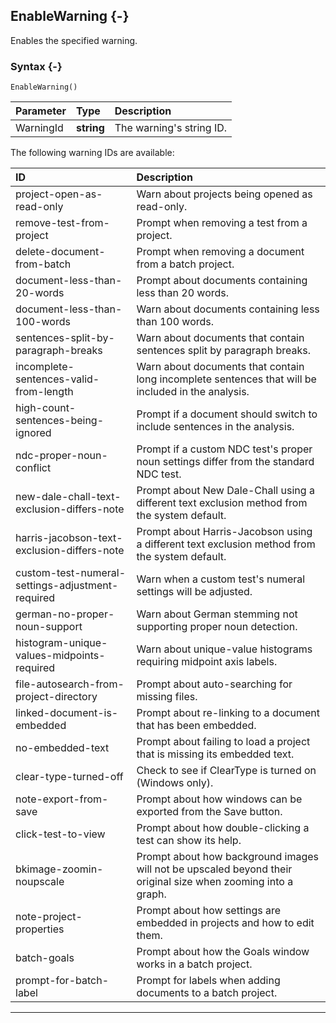 ## EnableWarning {-}

Enables the specified warning.

### Syntax {-}

```{sql}
EnableWarning()
```

**Parameter** | **Type** | **Description**
| :-- | :-- | :-- |
WarningId | **string** | The warning's string ID.

The following warning IDs are available:

**ID** | **Description**
| :-- | :-- |
project-open-as-read-only  |  Warn about projects being opened as read-only.
remove-test-from-project  |  Prompt when removing a test from a project.
delete-document-from-batch  |  Prompt when removing a document from a batch project.
document-less-than-20-words |  Prompt about documents containing less than 20 words.
document-less-than-100-words  | Warn about documents containing less than 100 words.
sentences-split-by-paragraph-breaks  |  Warn about documents that contain sentences split by paragraph breaks.
incomplete-sentences-valid-from-length  |  Warn about documents that contain long incomplete sentences that will be included in the analysis.
high-count-sentences-being-ignored  |  Prompt if a document should switch to include sentences in the analysis.
ndc-proper-noun-conflict  |  Prompt if a custom NDC test's proper noun settings differ from the standard NDC test.
new-dale-chall-text-exclusion-differs-note  |  Prompt about New Dale-Chall using a different text exclusion method from the system default.
harris-jacobson-text-exclusion-differs-note  |  Prompt about Harris-Jacobson using a different text exclusion method from the system default.
custom-test-numeral-settings-adjustment-required  |  Warn when a custom test's numeral settings will be adjusted.
german-no-proper-noun-support  |  Warn about German stemming not supporting proper noun detection.
histogram-unique-values-midpoints-required  |  Warn about unique-value histograms requiring midpoint axis labels.
file-autosearch-from-project-directory  |  Prompt about auto-searching for missing files.
linked-document-is-embedded  |  Prompt about re-linking to a document that has been embedded.
no-embedded-text  | Prompt about failing to load a project that is missing its embedded text.
clear-type-turned-off  |  Check to see if ClearType is turned on (Windows only).
note-export-from-save  |  Prompt about how windows can be exported from the Save button.
click-test-to-view  | Prompt about how double-clicking a test can show its help.
bkimage-zoomin-noupscale  |  Prompt about how background images will not be upscaled beyond their original size when zooming into a graph.
note-project-properties  |  Prompt about how settings are embedded in projects and how to edit them.
batch-goals  |  Prompt about how the Goals window works in a batch project.
prompt-for-batch-label  |  Prompt for labels when adding documents to a batch project.

***
